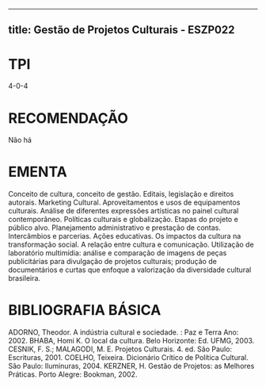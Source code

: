 
---
title: Gestão de Projetos Culturais - ESZP022 
---

# TPI

4-0-4

# RECOMENDAÇÃO

Não há

# EMENTA

Conceito de cultura, conceito de gestão. Editais, legislação e direitos autorais. Marketing Cultural. Aproveitamentos e usos de equipamentos culturais. Análise de diferentes expressões artísticas no painel cultural contemporâneo. Políticas culturais e globalização. Etapas do projeto e público alvo. Planejamento administrativo e prestação de contas. Intercâmbios e parcerias. Ações educativas. Os impactos da cultura na transformação social. A relação entre cultura e comunicação. Utilização de laboratório multimídia: análise e comparação de imagens de peças publicitárias para divulgação de projetos culturais; produção de documentários e curtas que enfoque a valorização da diversidade cultural brasileira.

# BIBLIOGRAFIA BÁSICA

ADORNO, Theodor. A indústria cultural e sociedade. : Paz e Terra Ano: 2002.
BHABA, Homi K. O local da cultura. Belo Horizonte: Ed. UFMG, 2003.
CESNIK, F. S.; MALAGODI, M. E. Projetos Culturais. 4. ed. São Paulo: Escrituras, 2001.
COELHO, Teixeira. Dicionário Crítico de Política Cultural. São Paulo: Iluminuras, 2004.
KERZNER, H. Gestão de Projetos: as Melhores Práticas. Porto Alegre: Bookman, 2002.
        